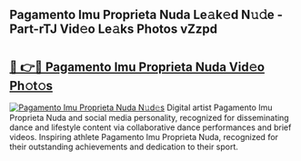 ## Pagamento Imu Proprieta Nuda Le𝚊k𝚎d N𝚞𝚍e - Part-rTJ Vid𝚎o Le𝚊ks Photos vZzpd

# <h2><a href="http://fbdbm69.evod.top/?m=Pagamento+Imu+Proprieta+Nuda">🔗 👉🔴 Pagamento Imu Proprieta Nuda Vid𝚎o Ph𝚘t𝚘s</a></h2>

[![Pagamento Imu Proprieta Nuda N𝚞d𝚎s](https://i.imgur.com/8V9OHl7.gif)](http://fbdbm69.evod.top/?m=Pagamento+Imu+Proprieta+Nuda)
Digital artist Pagamento Imu Proprieta Nuda and social media personality, recognized for disseminating dance and lifestyle content via collaborative dance performances and brief videos. Inspiring athlete Pagamento Imu Proprieta Nuda, recognized for their outstanding achievements and dedication to their sport. 

